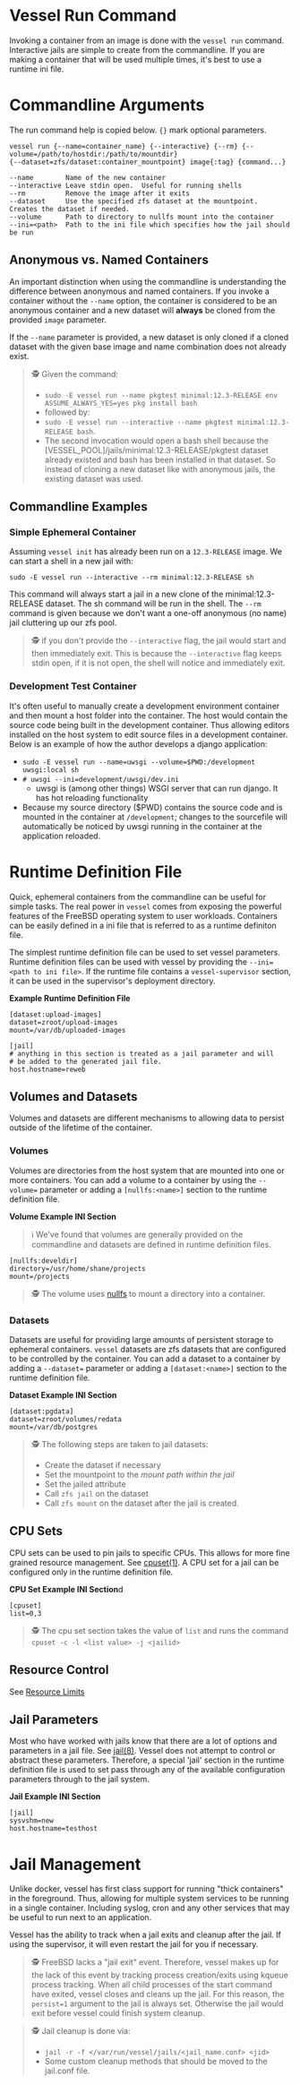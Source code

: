 # Vessel Run Command

Invoking a container from an image is done with the `vessel run` command. Interactive jails are simple to create from the commandline.  If you are making a container that will be used multiple times, it's best to use a runtime ini file.

# Commandline Arguments

The run command help is copied below.  `{}` mark optional parameters.

```
vessel run {--name=container_name} {--interactive} {--rm} {--volume=/path/to/hostdir:/path/to/mountdir} 
{--dataset=zfs/dataset:container_mountpoint} image{:tag} {command...}

--name        Name of the new container
--interactive Leave stdin open.  Useful for running shells
--rm          Remove the image after it exits
--dataset     Use the specified zfs dataset at the mountpoint.  Creates the dataset if needed.
--volume      Path to directory to nullfs mount into the container
--ini=<path>  Path to the ini file which specifies how the jail should be run
```

## Anonymous vs. Named Containers

An important distinction when using the commandline is understanding the difference between anonymous and named containers.  If you invoke a container without the `--name` option, the container is considered to be an anonymous container and a new dataset will **always** be cloned from the provided `image` parameter.

If the `--name` parameter is provided, a new dataset is only cloned if a cloned dataset with the given base image and name combination does not already exist.

> 🕵️ Given the command:
> *  `sudo -E vessel run --name pkgtest minimal:12.3-RELEASE env ASSUME_ALWAYS_YES=yes pkg install bash` 
> * followed by:
> *  `sudo -E vessel run --interactive --name pkgtest minimal:12.3-RELEASE bash`.  
> * The second invocation would open a bash shell because the [VESSEL_POOL]/jails/minimal:12.3-RELEASE/pkgtest dataset already existed and bash has been installed in that dataset.  So instead of cloning a new dataset like with anonymous jails, the existing dataset was used.

## Commandline Examples

### Simple Ephemeral Container

Assuming `vessel init` has already been run on a `12.3-RELEASE` image.  We can start a shell in a new jail with:

`sudo -E vessel run --interactive --rm minimal:12.3-RELEASE sh`

This command will always start a jail in a new clone of the minimal:12.3-RELEASE dataset.  The sh command will be run in the shell.  The `--rm` command is given because we don't want a one-off anonymous (no name) jail cluttering up our zfs pool.

> 🕵️ if you don't provide the `--interactive` flag, the jail would start and then immediately exit.  This is because the `--interactive` flag keeps stdin open, if it is not open, the shell will notice and immediately exit.

### Development Test Container

It's often useful to manually create a development environment container and then mount a host folder into the container.  The host would contain the source code being built in the development container.  Thus allowing editors installed on the host system to edit source files in a development container.  Below is an example of how the author develops a django application:

* `sudo -E vessel run --name=uwsgi --volume=$PWD:/development uwsgi:local sh`
* `# uwsgi --ini=development/uwsgi/dev.ini`
   * uwsgi is (among other things) WSGI server that can run django.  It has hot reloading functionality
* Because my source directory ($PWD) contains the source code and is mounted in the container at `/development`; changes to the sourcefile will automatically be noticed by uwsgi running in the container at the application reloaded. 

# Runtime Definition File

Quick, ephemeral containers from the commandline can be useful for simple tasks.  The real power in `vessel` comes from exposing the powerful features of the FreeBSD operating system to user workloads.  Containers can be easily defined in a ini file that is referred to as a runtime definiton file.  

The simplest runtime definition file can be used to set vessel parameters.  Runtime definition files can be used with vessel by providing the `--ini=<path to ini file>`.  If the runtime file contains a `vessel-supervisor` section, it can be used in the supervisor's deployment directory.

**Example Runtime Definition File** 
```
[dataset:upload-images]
dataset=zroot/upload-images
mount=/var/db/uploaded-images

[jail]
# anything in this section is treated as a jail parameter and will
# be added to the generated jail file.
host.hostname=reweb
```

## Volumes and Datasets

Volumes and datasets are different mechanisms to allowing data to persist outside of the lifetime of the container.

### Volumes

Volumes are directories from the host system that are mounted into one or more containers.   You can add a volume to a container by using the `--volume=` parameter or adding a `[nullfs:<name>]` section to the runtime definition file. 

**Volume Example INI Section**

> ℹ️ We've found that volumes are generally provided on the commandline and datasets are defined in runtime definition files.

```
[nullfs:develdir]
directory=/usr/home/shane/projects
mount=/projects
```

> 🕵️ The volume uses [nullfs](https://www.freebsd.org/cgi/man.cgi?query=nullfs&sektion=&n=1) to mount a directory into a container.

### Datasets
Datasets are useful for providing large amounts of persistent storage to ephemeral containers.  `vessel` datasets are zfs datasets that are configured to be controlled by the container.  You can add a dataset to a container by adding a `--dataset=` parameter or adding a `[dataset:<name>]` section to the runtime definition file.  

**Dataset Example INI Section**
```
[dataset:pgdata]
dataset=zroot/volumes/redata
mount=/var/db/postgres
```
> 🕵️ The following steps are taken to jail datasets:
> * Create the dataset if necessary
> * Set the mountpoint to the *mount path within the jail*
> * Set the jailed attribute
> * Call `zfs jail` on the dataset
> * Call `zfs mount` on the dataset after the jail is created.


## CPU Sets
CPU sets can be used to pin jails to specific CPUs.  This allows for more fine grained resource management.  See [cpuset(1)](https://www.freebsd.org/cgi/man.cgi?query=cpuset&sektion=1&format=html).  A CPU set for a jail can be configured only in the runtime definition file.

**CPU Set Example INI Section**d
```
[cpuset]
list=0,3
```

> 🕵️ The cpu set section takes the value of `list` and runs the command `cpuset -c -l <list value> -j <jailid>`

## Resource Control

See [Resource Limits](./ResourceControl.md)

## Jail Parameters
Most who have worked with jails know that there are a lot of options and parameters in a jail file.  See [jail(8)](https://www.freebsd.org/cgi/man.cgi?query=jail&apropos=0&sektion=0&manpath=FreeBSD+13.0-RELEASE+and+Ports&arch=default&format=html).  Vessel does not attempt to control or abstract these parameters.  Therefore, a special 'jail' section in the runtime definition file is used to set pass through any of the available configuration parameters through to the jail system.

**Jail Example INI Section**

```
[jail]
sysvshm=new
host.hostname=testhost
```

# Jail Management
Unlike docker, vessel has first class support for running "thick containers" in the foreground.  Thus, allowing for multiple system services to be running in a single container.  Including syslog, cron and any other services that may be useful to run next to an application. 

Vessel has the ability to track when a jail exits and cleanup after the jail.  If using the supervisor, it will even restart the jail for you if necessary.

> 🕵️ FreeBSD lacks a "jail exit" event.  Therefore, vessel makes up for the lack of this event by tracking process creation/exits using kqueue process tracking.
>   When all child processes of the start command have exited, vessel closes and cleans up the jail.  For this reason, the `persist=1` argument to the jail 
>   is always set.  Otherwise the jail would exit before vessel could finish system cleanup.

> 🕵️ Jail cleanup is done via:
> * `jail -r -f </var/run/vessel/jails/<jail_name.conf> <jid>`
> * Some custom cleanup methods that should be moved to the jail.conf file.

